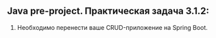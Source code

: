 ## Java pre-project. Практическая задача 3.1.2:

1. Необходимо перенести ваше CRUD-приложение на Spring Boot.